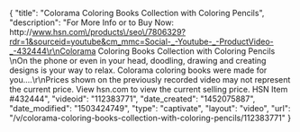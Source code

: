 {
    "title": "Colorama Coloring Books Collection with Coloring Pencils",
    "description": "For More Info or to Buy Now: http:\/\/www.hsn.com\/products\/seo\/7806329?rdr=1&sourceid=youtube&cm_mmc=Social-_-Youtube-_-ProductVideo-_-432444\r\nColorama Coloring Books Collection with Coloring Pencils \nOn the phone or even in your head, doodling, drawing and creating designs is your way to relax. Colorama coloring books were made for you....\r\nPrices shown on the previously recorded video may not represent the current price.  View hsn.com to view the current selling price. HSN Item #432444",
    "videoid": "112383771",
    "date_created": "1452075887",
    "date_modified": "1503424749",
    "type": "captivate",
    "layout": "video",
    "url": "\/v\/colorama-coloring-books-collection-with-coloring-pencils\/112383771"
}
